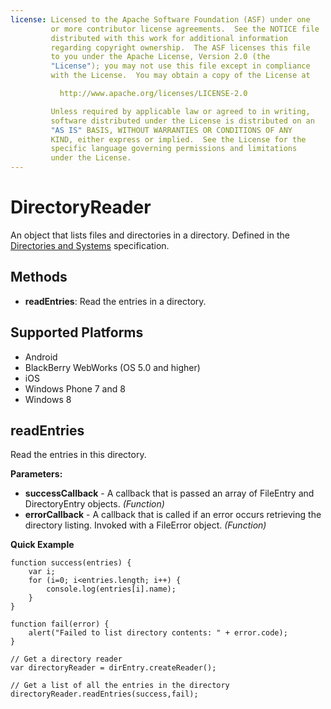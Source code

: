 ```yaml
---
license: Licensed to the Apache Software Foundation (ASF) under one
         or more contributor license agreements.  See the NOTICE file
         distributed with this work for additional information
         regarding copyright ownership.  The ASF licenses this file
         to you under the Apache License, Version 2.0 (the
         "License"); you may not use this file except in compliance
         with the License.  You may obtain a copy of the License at

           http://www.apache.org/licenses/LICENSE-2.0

         Unless required by applicable law or agreed to in writing,
         software distributed under the License is distributed on an
         "AS IS" BASIS, WITHOUT WARRANTIES OR CONDITIONS OF ANY
         KIND, either express or implied.  See the License for the
         specific language governing permissions and limitations
         under the License.
---
```


DirectoryReader
===============

An object that lists files and directories in a directory.  Defined in the [Directories and Systems](http://www.w3.org/TR/file-system-api/) specification.

Methods
-------

- __readEntries__: Read the entries in a directory. 


Supported Platforms
-------------------

- Android
- BlackBerry WebWorks (OS 5.0 and higher)
- iOS
- Windows Phone 7 and 8
- Windows 8

readEntries
-----------

Read the entries in this directory.

__Parameters:__

- __successCallback__ - A callback that is passed an array of FileEntry and DirectoryEntry objects. _(Function)_
- __errorCallback__ - A callback that is called if an error occurs retrieving the directory listing. Invoked with a FileError object. _(Function)_

__Quick Example__
	
    function success(entries) {
        var i;
        for (i=0; i<entries.length; i++) {
            console.log(entries[i].name);
        }
    }

    function fail(error) {
        alert("Failed to list directory contents: " + error.code);
    }

    // Get a directory reader
    var directoryReader = dirEntry.createReader();

    // Get a list of all the entries in the directory
    directoryReader.readEntries(success,fail);
